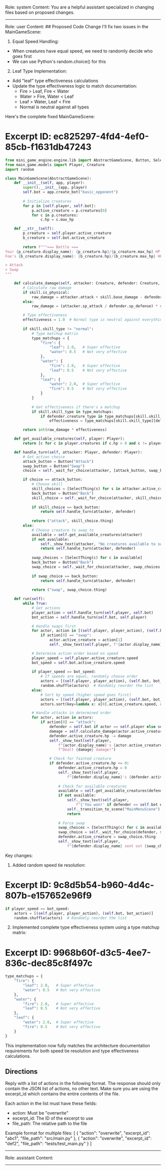 Role: system
Content: You are a helpful assistant specialized in changing files based on proposed changes.
__________________
Role: user
Content: ## Proposed Code Change
I'll fix two issues in the MainGameScene:

1. Equal Speed Handling:
- When creatures have equal speed, we need to randomly decide who goes first
- We can use Python's random.choice() for this

2. Leaf Type Implementation:
- Add "leaf" type effectiveness calculations
- Update the type effectiveness logic to match documentation:
  - Fire > Leaf, Fire < Water
  - Water > Fire, Water < Leaf  
  - Leaf > Water, Leaf < Fire
  - Normal is neutral against all types

Here's the complete fixed MainGameScene:

# Excerpt ID: ec825297-4fd4-4ef0-85cb-f1631db47243
```python main_game/scenes/main_game_scene.py
from mini_game_engine.engine.lib import AbstractGameScene, Button, SelectThing
from main_game.models import Player, Creature
import random

class MainGameScene(AbstractGameScene):
    def __init__(self, app, player):
        super().__init__(app, player)
        self.bot = app.create_bot("basic_opponent")
        
        # Initialize creatures
        for p in [self.player, self.bot]:
            p.active_creature = p.creatures[0]
            for c in p.creatures:
                c.hp = c.max_hp

    def __str__(self):
        p_creature = self.player.active_creature
        b_creature = self.bot.active_creature
        
        return f"""=== Battle ===
Your {p_creature.display_name}: {p_creature.hp}/{p_creature.max_hp} HP
Foe's {b_creature.display_name}: {b_creature.hp}/{b_creature.max_hp} HP

> Attack
> Swap
"""

    def calculate_damage(self, attacker: Creature, defender: Creature, skill):
        # Calculate raw damage
        if skill.is_physical:
            raw_damage = attacker.attack + skill.base_damage - defender.defense
        else:
            raw_damage = (attacker.sp_attack / defender.sp_defense) * skill.base_damage

        # Type effectiveness
        effectiveness = 1.0  # Normal type is neutral against everything
        
        if skill.skill_type != "normal":
            # Type matchup matrix
            type_matchups = {
                "fire": {
                    "leaf": 2.0,   # Super effective
                    "water": 0.5   # Not very effective
                },
                "water": {
                    "fire": 2.0,   # Super effective
                    "leaf": 0.5    # Not very effective
                },
                "leaf": {
                    "water": 2.0,  # Super effective
                    "fire": 0.5    # Not very effective
                }
            }
            
            # Get effectiveness if there's a matchup
            if skill.skill_type in type_matchups:
                if defender.creature_type in type_matchups[skill.skill_type]:
                    effectiveness = type_matchups[skill.skill_type][defender.creature_type]

        return int(raw_damage * effectiveness)

    def get_available_creatures(self, player: Player):
        return [c for c in player.creatures if c.hp > 0 and c != player.active_creature]

    def handle_turn(self, attacker: Player, defender: Player):
        # Get action choice
        attack_button = Button("Attack")
        swap_button = Button("Swap")
        choice = self._wait_for_choice(attacker, [attack_button, swap_button])

        if choice == attack_button:
            # Choose skill
            skill_choices = [SelectThing(s) for s in attacker.active_creature.skills]
            back_button = Button("Back")
            skill_choice = self._wait_for_choice(attacker, skill_choices + [back_button])
            
            if skill_choice == back_button:
                return self.handle_turn(attacker, defender)
            
            return ("attack", skill_choice.thing)
        else:
            # Choose creature to swap to
            available = self.get_available_creatures(attacker)
            if not available:
                self._show_text(attacker, "No creatures available to swap to!")
                return self.handle_turn(attacker, defender)
                
            swap_choices = [SelectThing(c) for c in available]
            back_button = Button("Back")
            swap_choice = self._wait_for_choice(attacker, swap_choices + [back_button])
            
            if swap_choice == back_button:
                return self.handle_turn(attacker, defender)
                
            return ("swap", swap_choice.thing)

    def run(self):
        while True:
            # Get actions
            player_action = self.handle_turn(self.player, self.bot)
            bot_action = self.handle_turn(self.bot, self.player)

            # Handle swaps first
            for actor, action in [(self.player, player_action), (self.bot, bot_action)]:
                if action[0] == "swap":
                    actor.active_creature = action[1]
                    self._show_text(self.player, f"{actor.display_name} swapped to {action[1].display_name}!")

            # Determine action order based on speed
            player_speed = self.player.active_creature.speed
            bot_speed = self.bot.active_creature.speed
            
            if player_speed == bot_speed:
                # If speeds are equal, randomly choose order
                actors = [(self.player, player_action), (self.bot, bot_action)]
                random.shuffle(actors)  # Randomly reorder the list
            else:
                # Sort by speed (higher speed goes first)
                actors = [(self.player, player_action), (self.bot, bot_action)]
                actors.sort(key=lambda x: x[0].active_creature.speed, reverse=True)

            # Handle attacks in determined order
            for actor, action in actors:
                if action[0] == "attack":
                    defender = self.bot if actor == self.player else self.player
                    damage = self.calculate_damage(actor.active_creature, defender.active_creature, action[1])
                    defender.active_creature.hp -= damage
                    self._show_text(self.player, 
                        f"{actor.display_name}'s {actor.active_creature.display_name} used {action[1].display_name}! "
                        f"Dealt {damage} damage!")

                    # Check for fainted creature
                    if defender.active_creature.hp <= 0:
                        defender.active_creature.hp = 0
                        self._show_text(self.player, 
                            f"{defender.display_name}'s {defender.active_creature.display_name} fainted!")
                        
                        # Check for available creatures
                        available = self.get_available_creatures(defender)
                        if not available:
                            self._show_text(self.player, 
                                f"{'You won!' if defender == self.bot else 'You lost!'}")
                            self._transition_to_scene("MainMenuScene")
                            return
                            
                        # Force swap
                        swap_choices = [SelectThing(c) for c in available]
                        swap_choice = self._wait_for_choice(defender, swap_choices)
                        defender.active_creature = swap_choice.thing
                        self._show_text(self.player,
                            f"{defender.display_name} sent out {swap_choice.thing.display_name}!")
```

Key changes:

1. Added random speed tie resolution:
# Excerpt ID: 9c8d5b54-b960-4d4c-807b-e157652e96f9
```python
if player_speed == bot_speed:
    actors = [(self.player, player_action), (self.bot, bot_action)]
    random.shuffle(actors)  # Randomly reorder the list
```

2. Implemented complete type effectiveness system using a type matchup matrix:
# Excerpt ID: 9968b60f-d3c5-4ee7-836c-dec85c8f497c
```python
type_matchups = {
    "fire": {
        "leaf": 2.0,   # Super effective
        "water": 0.5   # Not very effective
    },
    "water": {
        "fire": 2.0,   # Super effective
        "leaf": 0.5    # Not very effective
    },
    "leaf": {
        "water": 2.0,  # Super effective
        "fire": 0.5    # Not very effective
    }
}
```

This implementation now fully matches the architecture documentation requirements for both speed tie resolution and type effectiveness calculations.

## Directions
Reply with a list of actions in the following format. The response should only contain the JSON list of actions, no other text.
Make sure you are using the excerpt_id which contains the entire contents of the file.

Each action in the list must have these fields:
- action: Must be "overwrite"
- excerpt_id: The ID of the excerpt to use
- file_path: The relative path to the file

Example format for multiple files:
[
    {
        "action": "overwrite",
        "excerpt_id": "abc1",
        "file_path": "src/main.py"
    },
    {
        "action": "overwrite",
        "excerpt_id": "def2",
        "file_path": "tests/test_main.py"
    }
]
__________________
Role: assistant
Content: 
__________________
